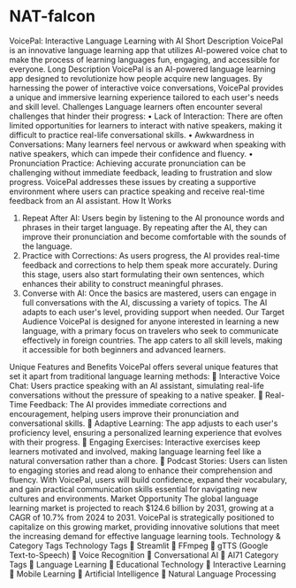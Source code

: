 # NAT-falcon
VoicePal: Interactive Language Learning with AI
Short Description
VoicePal is an innovative language learning app that utilizes AI-powered voice chat to make the process of learning languages fun, engaging, and accessible for everyone.
Long Description
VoicePal is an AI-powered language learning app designed to revolutionize how people acquire new languages. By harnessing the power of interactive voice conversations, VoicePal provides a unique and immersive learning experience tailored to each user's needs and skill level.
Challenges
Language learners often encounter several challenges that hinder their progress:
•	Lack of Interaction: There are often limited opportunities for learners to interact with native speakers, making it difficult to practice real-life conversational skills.
•	Awkwardness in Conversations: Many learners feel nervous or awkward when speaking with native speakers, which can impede their confidence and fluency.
•	Pronunciation Practice: Achieving accurate pronunciation can be challenging without immediate feedback, leading to frustration and slow progress.
VoicePal addresses these issues by creating a supportive environment where users can practice speaking and receive real-time feedback from an AI assistant.
 How It Works
1.	Repeat After AI: Users begin by listening to the AI pronounce words and phrases in their target language. By repeating after the AI, they can improve their pronunciation and become comfortable with the sounds of the language.
2.	Practice with Corrections: As users progress, the AI provides real-time feedback and corrections to help them speak more accurately. During this stage, users also start formulating their own sentences, which enhances their ability to construct meaningful phrases. 
3.	Converse with AI: Once the basics are mastered, users can engage in full conversations with the AI, discussing a variety of topics. The AI adapts to each user's level, providing support when needed.
Our Target Audience
VoicePal is designed for anyone interested in learning a new language, with a primary focus on travelers who seek to communicate effectively in foreign countries. The app caters to all skill levels, making it accessible for both beginners and advanced learners.

Unique Features and Benefits
VoicePal offers several unique features that set it apart from traditional language learning methods:
	Interactive Voice Chat: Users practice speaking with an AI assistant, simulating real-life conversations without the pressure of speaking to a native speaker.
	Real-Time Feedback: The AI provides immediate corrections and encouragement, helping users improve their pronunciation and conversational skills.
	Adaptive Learning: The app adjusts to each user's proficiency level, ensuring a personalized learning experience that evolves with their progress.
	Engaging Exercises: Interactive exercises keep learners motivated and involved, making language learning feel like a natural conversation rather than a chore.
	Podcast Stories: Users can listen to engaging stories and read along to enhance their comprehension and fluency.
With VoicePal, users will build confidence, expand their vocabulary, and gain practical communication skills essential for navigating new cultures and environments.
Market Opportunity
The global language learning market is projected to reach $124.6 billion by 2031, growing at a CAGR of 10.7% from 2024 to 2031. VoicePal is strategically positioned to capitalize on this growing market, providing innovative solutions that meet the increasing demand for effective language learning tools.
Technology & Category Tags
Technology Tags
	Streamlit
	FFmpeg
	gTTS (Google Text-to-Speech)
	Voice Recognition
	Conversational AI
	AI71
Category Tags
	Language Learning
	Educational Technology
	Interactive Learning
	Mobile Learning
	Artificial Intelligence
	Natural Language Processing
